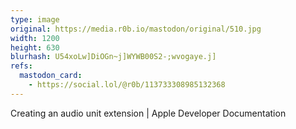 ```yaml
---
type: image
original: https://media.r0b.io/mastodon/original/510.jpg
width: 1200
height: 630
blurhash: U54xoLw]DiOGn~j]WYWB00S2-;wvogaye.j]
refs:
  mastodon_card:
    - https://social.lol/@r0b/113733308985132368
---
```


Creating an audio unit extension | Apple Developer Documentation
